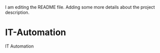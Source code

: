 I am editing the README file. Adding some more details about the project description.
# IT-Automation
IT Automation
